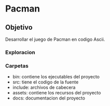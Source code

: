 
# Pacman
## Objetivo
Desarrollar el juego de Pacman en codigo Ascii.
### Exploracion

### Carpetas
- bin: contiene los ejecutables del proyecto
- src: tiene el codigo de la fuente
- include: archivos de cabecera
- assets: contiene los recursos del proyecto
- docs: documentacion del proyecto
